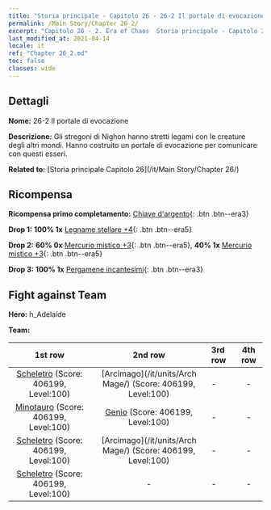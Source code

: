 ```yaml
---
title: "Storia principale - Capitolo 26 - 26-2 Il portale di evocazione"
permalink: /Main Story/Chapter 26_2/
excerpt: "Capitolo 26 - 2. Era of Chaos  Storia principale - Capitolo 26_2. 26-2 Il portale di evocazione"
last_modified_at: 2021-04-14
locale: it
ref: "Chapter 26_2.md"
toc: false
classes: wide
---
```


## Dettagli

 **Nome:** 26-2 Il portale di evocazione

 **Descrizione:** Gli stregoni di Nighon hanno stretti legami con le creature degli altri mondi. Hanno costruito un portale di evocazione per comunicare con questi esseri.

 **Related to:** [Storia principale Capitolo 26](/it/Main Story/Chapter 26/)

## Ricompensa

 **Ricompensa primo completamento:** [Chiave d'argento](/it/Items/con_693/){: .btn .btn--era3}

 **Drop 1:** **100% 1x** [Legname stellare +4](/it/Items/mat_90/){: .btn .btn--era5}

 **Drop 2:** **60% 0x** [Mercurio mistico +3](/it/Items/mat_84/){: .btn .btn--era5}, **40% 1x** [Mercurio mistico +3](/it/Items/mat_84/){: .btn .btn--era5}

 **Drop 3:** **100% 1x** [Pergamene incantesimi](/it/Items/con_694/){: .btn .btn--era3}


## Fight against Team
 **Hero:** h_Adelaide

 **Team:**


  | 1st row | 2nd row | 3rd row | 4th row |
  |:----:|:----:|:----|:----:|
  | [Scheletro](/it/units/Skeleton/) (Score: 406199, Level:100)  | [Arcimago](/it/units/Arch Mage/) (Score: 406199, Level:100)  | - | - |
  | [Minotauro](/it/units/Minotaur/) (Score: 406199, Level:100)  | [Genio](/it/units/Genie/) (Score: 406199, Level:100)  | - | - |
  | [Scheletro](/it/units/Skeleton/) (Score: 406199, Level:100)  | [Arcimago](/it/units/Arch Mage/) (Score: 406199, Level:100)  | - | - |
  | [Scheletro](/it/units/Skeleton/) (Score: 406199, Level:100)  | - | - | - |


